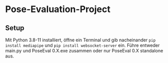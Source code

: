 # Pose-Evaluation-Project
## Setup
Mit Python 3.8-11 installiert, öffne ein Terminal und gib nacheinander `pip install mediapipe` und `pip install websocket-server` ein.
Führe entweder main.py und PoseEval 0.X.exe zusammen oder nur PoseEval 0.X standalone aus.
